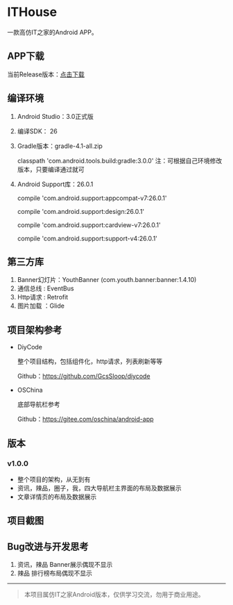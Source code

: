 
# ITHouse

一款高仿IT之家的Android APP。

## APP下载

当前Release版本：[点击下载](http://note.youdao.com/)

## 编译环境

1. Android Studio：3.0正式版
2. 编译SDK： 26
3. Gradle版本：gradle-4.1-all.zip

   classpath 'com.android.tools.build:gradle:3.0.0'
   注：可根据自己环境修改版本，只要编译通过就可

4. Android Support库：26.0.1

    compile 'com.android.support:appcompat-v7:26.0.1'

    compile 'com.android.support:design:26.0.1'

    compile 'com.android.support:cardview-v7:26.0.1'

    compile 'com.android.support:support-v4:26.0.1'


## 第三方库

1. Banner幻灯片：YouthBanner  (com.youth.banner:banner:1.4.10)
2. 通信总线 : EventBus
3. Http请求 : Retrofit
4. 图片加载 ：Glide

## 项目架构参考
- DiyCode

  整个项目结构，包括组件化，http请求，列表刷新等等

  Github：https://github.com/GcsSloop/diycode


- OSChina

  底部导航栏参考

  Github：https://gitee.com/oschina/android-app

## 版本

### v1.0.0
- 整个项目的架构，从无到有
- 资讯，辣品，圈子，我，四大导航栏主界面的布局及数据展示
- 文章详情页的布局及数据展示

## 项目截图

## Bug改进与开发思考
1. 资讯，辣品 Banner展示偶现不显示
2. 辣品 排行榜布局偶现不显示

****
> 本项目属仿IT之家Android版本，仅供学习交流，勿用于商业用途。